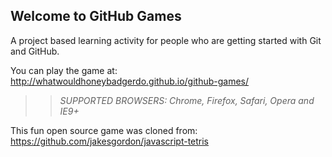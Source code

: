 ## Welcome to GitHub Games

A project based learning activity for people who are getting started with Git and GitHub.

You can play the game at: http://whatwouldhoneybadgerdo.github.io/github-games/

>> _*SUPPORTED BROWSERS*: Chrome, Firefox, Safari, Opera and IE9+_

This fun open source game was cloned from: https://github.com/jakesgordon/javascript-tetris
